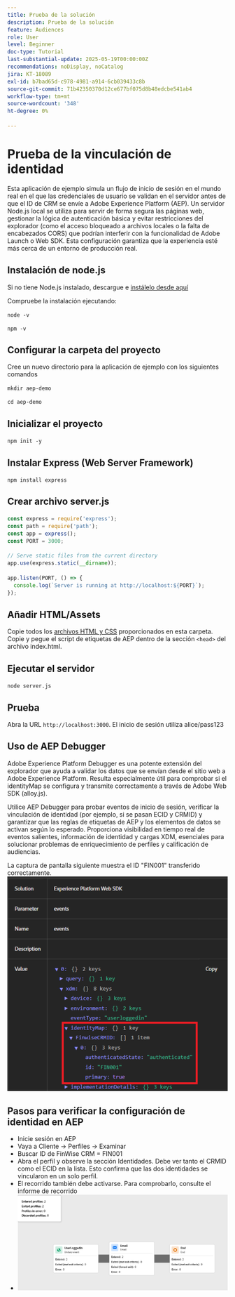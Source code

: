 ```yaml
---
title: Prueba de la solución
description: Prueba de la solución
feature: Audiences
role: User
level: Beginner
doc-type: Tutorial
last-substantial-update: 2025-05-19T00:00:00Z
recommendations: noDisplay, noCatalog
jira: KT-18089
exl-id: b7bad65d-c978-4981-a914-6cb039433c8b
source-git-commit: 71b42350370d12ce677bf075d8b48edcbe541ab4
workflow-type: tm+mt
source-wordcount: '348'
ht-degree: 0%

---
```


# Prueba de la vinculación de identidad

Esta aplicación de ejemplo simula un flujo de inicio de sesión en el mundo real en el que las credenciales de usuario se validan en el servidor antes de que el ID de CRM se envíe a Adobe Experience Platform (AEP). Un servidor Node.js local se utiliza para servir de forma segura las páginas web, gestionar la lógica de autenticación básica y evitar restricciones del explorador (como el acceso bloqueado a archivos locales o la falta de encabezados CORS) que podrían interferir con la funcionalidad de Adobe Launch o Web SDK. Esta configuración garantiza que la experiencia esté más cerca de un entorno de producción real.

## Instalación de node.js

Si no tiene Node.js instalado, descargue e [instálelo desde aquí](https://nodejs.org/)

Compruebe la instalación ejecutando:

`node -v`

`npm -v`

## Configurar la carpeta del proyecto

Cree un nuevo directorio para la aplicación de ejemplo con los siguientes comandos

`mkdir aep-demo`

`cd aep-demo`

## Inicializar el proyecto

`npm init -y`

## Instalar Express (Web Server Framework)

`npm install express`

## Crear archivo server.js

```javascript
const express = require('express');
const path = require('path');
const app = express();
const PORT = 3000;

// Serve static files from the current directory
app.use(express.static(__dirname));

app.listen(PORT, () => {
  console.log(`Server is running at http://localhost:${PORT}`);
});
```

## Añadir HTML/Assets

Copie todos los [archivos HTML y CSS](assets/login-app-files.zip) proporcionados en esta carpeta. Copie y pegue el script de etiquetas de AEP dentro de la sección `<head>` del archivo index.html.

## Ejecutar el servidor

`node server.js`

## Prueba

Abra la URL `http://localhost:3000`. El inicio de sesión utiliza alice/pass123

## Uso de AEP Debugger

Adobe Experience Platform Debugger es una potente extensión del explorador que ayuda a validar los datos que se envían desde el sitio web a Adobe Experience Platform. Resulta especialmente útil para comprobar si el identityMap se configura y transmite correctamente a través de Adobe Web SDK (alloy.js).

Utilice AEP Debugger para probar eventos de inicio de sesión, verificar la vinculación de identidad (por ejemplo, si se pasan ECID y CRMID) y garantizar que las reglas de etiquetas de AEP y los elementos de datos se activan según lo esperado. Proporciona visibilidad en tiempo real de eventos salientes, información de identidad y cargas XDM, esenciales para solucionar problemas de enriquecimiento de perfiles y calificación de audiencias.

La captura de pantalla siguiente muestra el ID &quot;FIN001&quot; transferido correctamente.
![aep-debugger](assets/aep-debugger.png)

## Pasos para verificar la configuración de identidad en AEP

* Inicie sesión en AEP
* Vaya a Cliente -> Perfiles -> Examinar
* Buscar ID de FinWise CRM = FIN001
* Abra el perfil y observe la sección Identidades. Debe ver tanto el CRMID como el ECID en la lista.   Esto confirma que las dos identidades se vincularon en un solo perfil.
* El recorrido también debe activarse. Para comprobarlo, consulte el informe de recorrido
* ![informe-recorrido](assets/journey-triggered-report.png)


